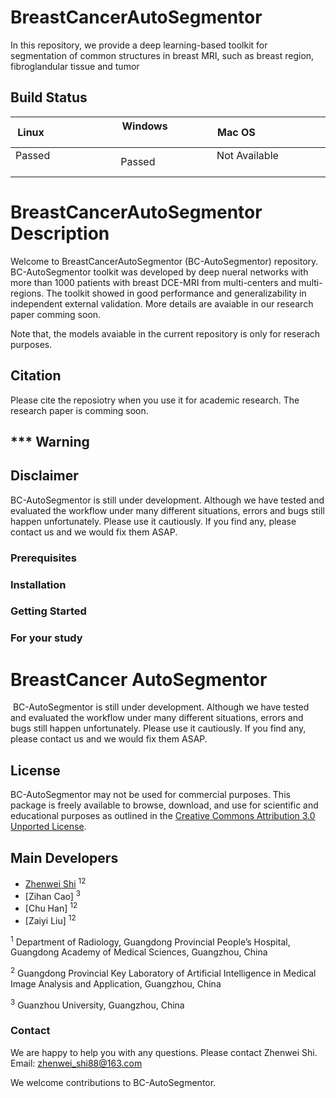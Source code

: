 # BreastCancerAutoSegmentor
In this repository, we provide a deep learning-based toolkit for segmentation of common structures in breast MRI, such as breast region, fibroglandular tissue and tumor

## Build Status

| Linux                          | Windows                 | Mac OS                        |
|--------------------------------|-------------------------|-------------------------------|
| Passed                         | Passed                  | Not Available                 |

# BreastCancerAutoSegmentor Description

Welcome to BreastCancerAutoSegmentor (BC-AutoSegmentor) repository.
BC-AutoSegmentor toolkit was developed by deep nueral networks with more than 1000 patients with breast DCE-MRI from multi-centers and multi-regions. The toolkit showed in good performance and generalizability in independent external validation. More details are avaiable in our research paper comming soon. 

Note that, the models avaiable in the current repository is only for reserach purposes.

## Citation
Please cite the reposiotry when you use it for academic research. The research paper is comming soon.

## *** Warning

## Disclaimer

BC-AutoSegmentor is still under development. Although we have tested and evaluated the workflow under many different situations, errors and bugs still happen unfortunately. Please use it cautiously. If you find any, please contact us and we would fix them ASAP.


### Prerequisites 

### Installation

### Getting Started

### For your study

# BreastCancer AutoSegmentor
​
BC-AutoSegmentor is still under development. Although we have tested and evaluated the workflow under many different situations, errors and bugs still happen unfortunately. Please use it cautiously. If you find any, please contact us and we would fix them ASAP.

## License

BC-AutoSegmentor may not be used for commercial purposes. This package is freely available to browse, download, and use for scientific and educational purposes as outlined in the [Creative Commons Attribution 3.0 Unported License](https://creativecommons.org/licenses/by/3.0/).

## Main Developers
 - [Zhenwei Shi](https://github.com/zhenweishi) <sup>1</sup><sup>2</sup>
 - [Zihan Cao] <sup>3</sup>
 - [Chu Han] <sup>1</sup><sup>2</sup>
 - [Zaiyi Liu] <sup>1</sup><sup>2</sup>
 
<sup>1</sup> Department of Radiology, Guangdong Provincial People’s Hospital, Guangdong Academy of Medical Sciences, Guangzhou, China 

<sup>2</sup> Guangdong Provincial Key Laboratory of Artificial Intelligence in Medical Image Analysis and Application, Guangzhou, China

<sup>3</sup> Guanzhou University, Guangzhou, China

### Contact
We are happy to help you with any questions. Please contact Zhenwei Shi.
Email: zhenwei_shi88@163.com

We welcome contributions to BC-AutoSegmentor.

